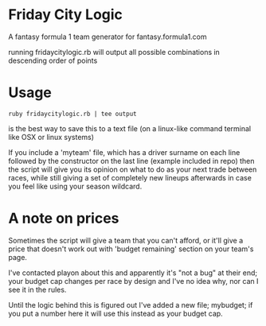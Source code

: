# Friday City Logic
A fantasy formula 1 team generator for fantasy.formula1.com

running fridaycitylogic.rb will output all possible combinations in descending order of points

# Usage
```
ruby fridaycitylogic.rb | tee output
```
is the best way to save this to a text file (on a linux-like command terminal like OSX or linux systems) 

If you include a 'myteam' file, which has a driver surname on each line followed by the constructor on the last line (example included in repo) then the script will give you its opinion on what to do as your next trade between races, while still giving a set of completely new lineups afterwards in case you feel like using your season wildcard.

# A note on prices

Sometimes the script will give a team that you can't afford, or it'll give a price that doesn't work out with 'budget remaining' section on your team's page.

I've contacted playon about this and apparently it's "not a bug" at their end; your budget cap changes per race by design and I've no idea why, nor can I see it in the rules. 

Until the logic behind this is figured out I've added a new file; mybudget; if you put a number here it will use this instead as your budget cap.
